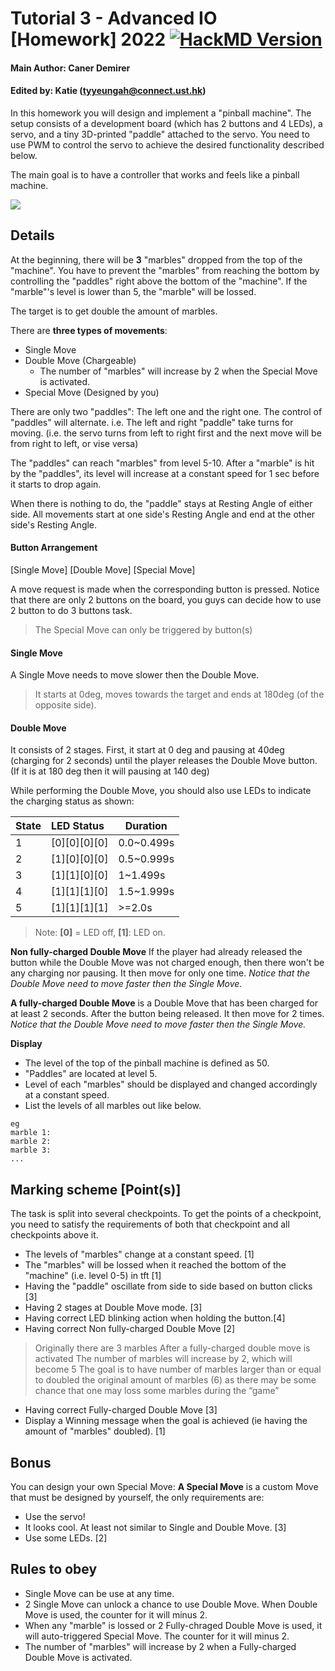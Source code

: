 # Tutorial 3 - Advanced IO [Homework] 2022  [![HackMD Version](https://img.shields.io/badge/Made%20with-Markdown-1f425f.svg)](https://hackmd.io/@ytyk668/HynxsVJZo)

#### Main Author: Caner Demirer

#### Edited by: Katie (tyyeungah@connect.ust.hk)

In this homework you will design and implement a "pinball machine". The setup consists of a development board (which has 2 buttons and 4 LEDs), a servo, and a tiny 3D-printed "paddle" attached to the servo. You need to use PWM to control the servo to achieve the desired functionality described below. 

The main goal is to have a controller that works and feels like a pinball machine.

![](https://is5-ssl.mzstatic.com/image/thumb/PurpleSource126/v4/f0/6c/33/f06c3301-e1d8-5d59-f9cb-fc20ef899a84/3a673c74-5075-4411-b982-23dde810c0bb_Williams_Pinball_Indiana_Jones_Pinball_12.9.png/576x768bb.png)

## Details
At the beginning, there will be **3** "marbles" dropped from the top of the "machine". You have to prevent the "marbles" from reaching the bottom by controlling the "paddles" right above the bottom of the "machine". If the "marble"'s level is lower than 5, the "marble" will be lossed.

The target is to get double the amount of marbles. 

There are **three types of movements**: 
 - Single Move
 - Double Move (Chargeable)
      - The number of "marbles" will increase by 2 when the Special Move is activated.
 - Special Move (Designed by you)
 

There are only two "paddles": The left one and the right one. The control of "paddles" will alternate. i.e. The left and right "paddle" take turns for moving. (i.e. the servo turns from left to right first and the next move will be from right to left, or vise versa)

The "paddles" can reach "marbles" from level 5-10. After a "marble" is hit by the "paddles", its level will increase at a constant speed for 1 sec before it starts to drop again.

When there is nothing to do, the "paddle" stays at Resting Angle of either side. All movements start at one side's Resting Angle and end at the other side's Resting Angle.


#### Button Arrangement
[Single Move] [Double Move] [Special Move]

A move request is made when the corresponding button is pressed. Notice that there are only 2 buttons on the board, you guys can decide how to use 2 button to do 3 buttons task.
> The Special Move can only be triggered by button(s)

#### Single Move
A Single Move needs to move slower then the Double Move.

> It starts at 0deg, moves towards the target and ends at 180deg (of the opposite side).

#### Double Move
It consists of 2 stages. First, it start at 0 deg and pausing at 40deg (charging for 2 seconds) until the player releases the Double Move button. (If it is at 180 deg then it will pausing at 140 deg)

While performing the Double Move, you should also use LEDs to indicate the charging status as shown:

| State | LED Status | Duration |
| ----- |:---------- | -------- |
| 1     | [0][0][0][0]  | 0.0~0.499s     |
| 2     | [1][0][0][0]  | 0.5~0.999s     |
| 3     | [1][1][0][0]  | 1~1.499s     |
| 4     | [1][1][1][0]  | 1.5~1.999s     |
| 5     | [1][1][1][1]  | >=2.0s     |

> Note: **[0]** = LED off, **[1]**: LED on.

**Non fully-charged Double Move**
If the player had already released the button while the Double Move was not charged enough, then there won't be any charging nor pausing. It then move for only one time. 
*Notice that the Double Move need to move faster then the Single Move.*

**A fully-charged Double Move** is a Double Move that has been charged for at least 2 seconds. After the button being released. It then move for 2 times. 
*Notice that the Double Move need to move faster then the Single Move.*

**Display**
* The level of the top of the pinball machine is defined as 50.
* "Paddles" are located at level 5.
* Level of each "marbles" should be displayed and changed accordingly at a constant speed.
* List the levels of all marbles out like below. 
```
eg
marble 1:
marble 2:
marble 3:
...
```

## Marking scheme [Point(s)]
The task is split into several checkpoints. To get the points of a checkpoint, you need to satisfy the requirements of both that checkpoint and all checkpoints above it. 

*  The levels of "marbles" change at a constant speed. [1]
*  The "marbles" will be lossed when it reached the bottom of the "machine" (i.e. level 0-5) in tft [1]
*  Having the "paddle" oscillate from side to side based on button clicks [3]
*  Having 2 stages at Double Move mode. [3]
*  Having correct LED blinking action when holding the button.[4] 
*  Having correct Non fully-charged Double Move [2]
>Originally there are 3 marbles
After a fully-charged double move is activated
The number of marbles will increase by 2,
which will become 5
The goal is to have number of marbles larger than or equal to doubled the original amount of marbles (6)
as there may be some chance that one may loss some marbles during the “game”
*  Having correct Fully-charged Double Move [3]
*  Display a Winning message when the goal is achieved (ie having the amount of "marbles" doubled). [1]

## Bonus
You can design your own Special Move:
**A Special Move** is a custom Move that must be designed by yourself, the only requirements are:
- Use the servo!
- It looks cool. At least not similar to Single and Double Move. [3]
- Use some LEDs. [2]


## Rules to obey
- Single Move can be use at any time.
- 2 Single Move can unlock a chance to use Double Move. When Double Move is used, the counter for it will minus 2.
- When any "marble" is lossed or 2 Fully-chraged Double Move is used, it will auto-triggered Special Move. The counter for it will minus 2.
- The number of "marbles" will increase by 2 when a Fully-charged Double Move is activated.
